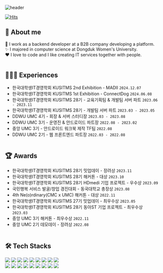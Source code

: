 
  
![header](https://capsule-render.vercel.app/api?type=waving&color=FDF5E6&height=250&section=header&text=Han%20Ho%20%20Jeong's%20Github&fontSize=50&animation=fadeIn)

​[![Hits](https://hits.seeyoufarm.com/api/count/incr/badge.svg?url=https%3A%2F%2Fgithub.com%2Fhojeong2747%2Fhit-counter&count_bg=%23D1D1D1&title_bg=%23555555&icon=&icon_color=%23E7E7E7&title=today%2Ftotal&edge_flat=false)](https://hits.seeyoufarm.com)

## 💬 About me
🌱 I work as a backend developer at a B2B company developing a platform.<br>
✨ I majored in computer science at Dongduk Women's University.<br>
❤️ I love to code and I like creating IT services together with people.<br><br>

## 🏃🏻‍➡️ Experiences
- 한국대학생IT경영학회 KUSITMS 2nd Exhibition - MADII `2024.12.07`
- 한국대학생IT경영학회 KUSITMS 1st Exhibition - ConnectDog `2024.06.08`
- 한국대학생IT경영학회 KUSITMS 28기 - 교육기획팀 & 개발팀 서버 파트 `2023.06 - 2023.11`
- 한국대학생IT경영학회 KUSITMS 28기 - 개발팀 서버 파트 `2023.03 - 2023.05`
- DDWU UMC 4기 - 회장 & 서버 스터디장 `2023.03 - 2023.08`
- DDWU UMC 3기 - 운영진 & 안드로이드 파트장 `2022.08 - 2023.02`
- 중앙 UMC 3기 - 안드로이드 워크북 제작 TF팀 `2022.08`
- DDWU UMC 2기 - 웹 프론트엔드 파트장 `2022.03 - 2022.08`<br><br>
  
## 🏆 Awards
- 한국대학생IT경영학회 KUSITMS 28기 밋업데이 - 장려상 `2023.11`
- 한국대학생IT경영학회 KUSITMS 28기 해커톤 - 대상 `2023.10`
- 한국대학생IT경영학회 KUSITMS 28기 HDmedi 기업 프로젝트 - 우수상 `2023.09`
- 국민행복 서비스 발굴/창업 경진대회 - 동국대학교 총장상 `2023.08`
- 4th Ne(o)rdinary(CMC x UMC) 해커톤 - 대상 `2022.11`
- 한국대학생IT경영학회 KUSITMS 27기 밋업데이 - 최우수상 `2023.05`
- 한국대학생IT경영학회 KUSITMS 28기 동아ST 기업 프로젝트 - 최우수상 `2023.03`
- 중앙 UMC 3기 해커톤 - 최우수상 `2022.11`
- 중앙 UMC 2기 데모데이 - 장려상 `2022.08`<br>
​
## 🛠️ Tech Stacks
<div>
<img src="https://img.shields.io/badge/Java-007396?style=flat&logo=java&logoColor=white">
<img src="https://img.shields.io/badge/Spring Boot-6DB33F?style=flat-square&logo=Spring Boot&logoColor=white"/>  
<img src="https://img.shields.io/badge/Docker-2496ED?style=flat-square&logo=Docker&logoColor=white"/>
<img src="https://img.shields.io/badge/Oracle-F80000?style=flat&logo=Oracle&logoColor=white">
<img src="https://img.shields.io/badge/MySQL-4479A1?style=flat&logo=MySQL&logoColor=white">

<img src="https://img.shields.io/badge/GitHub Actions-2088FF?style=flat-square&logo=GitHub Actions&logoColor=white"/>
<img src="https://img.shields.io/badge/AWS-FF9900?style=flat-square&logo=AWS&logoColor=white"/> 
<img src="https://img.shields.io/badge/Redis-527FFF?style=flat-square&logo=Redis&logoColor=white"/> 
<img src="https://img.shields.io/badge/Nginx-569A31?style=flat-square&logo=Nginx&logoColor=white"/> 
<br>

<img src="https://img.shields.io/badge/IntelliJ IDEA-000000?style=flat-square&logo=IntelliJ IDEA&logoColor=white"/>
<img src="https://img.shields.io/badge/Postman-FF6C37?style=flat-square&logo=Postman&logoColor=white"/>
<img src="https://img.shields.io/badge/Swagger-85EA2D?style=flat-square&logo=Swagger&logoColor=white"/> 

<img src="https://img.shields.io/badge/Git-F05032?style=flat&logo=Git&logoColor=white">
<img src="https://img.shields.io/badge/Github-181717?style=flat&logo=Github&logoColor=white">
<img src="https://img.shields.io/badge/GitLab-FC6D26?style=flat&logo=GitLab&logoColor=white">
<img src="https://img.shields.io/badge/Slack-4A154B?style=flat-square&logo=Slack&logoColor=white"/>
<img src="https://img.shields.io/badge/Notion-000000?style=flat-square&logo=Notion&logoColor=white"/>
<img src="https://img.shields.io/badge/Jira-0052CC?style=flat-square&logo=Jira&logoColor=white"/>
<br>

</div>
